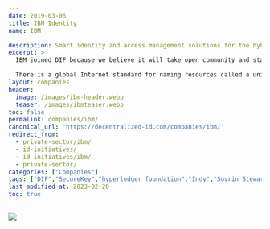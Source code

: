 ```yaml
---
date: 2019-03-06
title: IBM Identity
name: IBM

description: Smart identity and access management solutions for the hybrid, multicloud enterprise. Powered by AI. Backed by IBM Security®.
excerpt: >
  IBM joined DIF because we believe it will take open community and standards to achieve the vision of self-sovereign identity. For example, members of DIF are focused on the establishment of an open web platform standard within the W3C standards organization called Decentralized Identifier (DID). A DID will provide a standard global resource naming scheme for identity.

  There is a global Internet standard for naming resources called a uniform resource identifier or URI. When you type https://www.ibm.com into your browser, a URI ensures you always end up at IBM’s website.  Similarly, we need one standard to identify an individual, as well.
layout: companies
header: 
  image: /images/ibm-header.webp
  teaser: /images/ibmteaser.webp
toc: false
permalink: companies/ibm/
canonical_url: 'https://decentralized-id.com/companies/ibm/'
redirect_from: 
  - private-sector/ibm/
  - id-initiatives/
  - id-initiatives/ibm/
  - private-sector/
categories: ["Companies"]
tags: ["DIF","SecureKey","hyperledger foundation","Indy","Sovrin Steward","Sovrin Foundation","Mooti","IBM","Good Health Pass"]
last_modified_at: 2023-02-20
toc: true
---
```


![](https://i.imgur.com/CvZI7R1.png)
